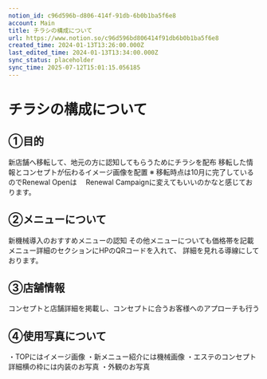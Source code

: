 ```yaml
---
notion_id: c96d596b-d806-414f-91db-6b0b1ba5f6e8
account: Main
title: チラシの構成について
url: https://www.notion.so/c96d596bd806414f91db6b0b1ba5f6e8
created_time: 2024-01-13T13:26:00.000Z
last_edited_time: 2024-01-13T13:34:00.000Z
sync_status: placeholder
sync_time: 2025-07-12T15:01:15.056185
---
```

# チラシの構成について

## ①目的
新店舗へ移転して、地元の方に認知してもらうためにチラシを配布
移転した情報とコンセプトが伝わるイメージ画像を配置
  ※ 移転時点は10月に完了しているのでRenewal Openは
　Renewal Campaignに変えてもいいのかなと感じております。
  
## ②メニューについて
新機械導入のおすすめメニューの認知
その他メニューについても価格帯を記載
メニュー詳細のセクションにHPのQRコードを入れて、
詳細を見れる導線にしております。
## ③店舗情報
コンセプトと店舗詳細を掲載し、コンセプトに合うお客様へのアプローチも行う
## ④使用写真について
・TOPにはイメージ画像
・新メニュー紹介には機械画像
・エステのコンセプト詳細横の枠には内装のお写真
・外観のお写真